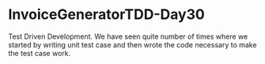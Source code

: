 # InvoiceGeneratorTDD-Day30
 Test Driven Development. We have seen quite number of times where we started by writing unit test case and then wrote the code necessary to make the test case work.
